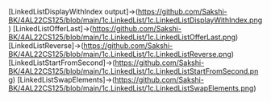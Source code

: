 [LinkedListDisplayWithIndex output]->(https://github.com/Sakshi-BK/4AL22CS125/blob/main/1c.LinkedList/1c.LinkedListDisplayWithIndex.png)
[LinkedListOfferLast]->(https://github.com/Sakshi-BK/4AL22CS125/blob/main/1c.LinkedList/1c.LinkedListOfferLast.png)
[LinkedListReverse]->(https://github.com/Sakshi-BK/4AL22CS125/blob/main/1c.LinkedList/1c.LinkedListReverse.png)
[LinkedListStartFromSecond]->(https://github.com/Sakshi-BK/4AL22CS125/blob/main/1c.LinkedList/1c.LinkedListStartFromSecond.png)
[LinkedListSwapElements]->(https://github.com/Sakshi-BK/4AL22CS125/blob/main/1c.LinkedList/1c.LinkedListSwapElements.png)

